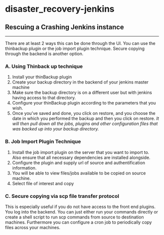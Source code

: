 # disaster_recovery-jenkins
## Rescuing a Crashing Jenkins instance
***
There are at least 2 ways this can be done through the UI. You can use the thinbackup plugin or the job import plugin technique. Secure copying through the backend is another option. 
### A. Using Thinback up technique
1.  Install your thinBackup plugin
2.  Create your backup directory in the backend of your jenkins master machine
3.  Make sure the backup directory is on a different user but with jenkins having access to that directory.
4.  Configure your thinBackup plugin according to the parameters that you wish. 
5. Once you’ve saved and done, you click on restore, and you choose the date in which you performed the backup and then you click on restore. _It will then pull down all the jobs, plugins and other configuration files that was backed up into your backup directory._

### B. Job Import Plugin Technique
1. Install the job import plugin on the server that you want to import to. Also ensure that all necessary dependencies are installed alongside.
2. Configure the plugin and supply url of source and authentification information.
3. You will be able to view files/jobs available to be copied on source machine.
4. Select file of interest and copy
### C. Secure copying via scp file transfer protocol
This is especially useful if you do not have access to the front end plugins. You log into the backend. You can just either run your commands directly or create a shell script to run scp commands from source to destination machines. Furthermore you can configure a cron job to periodically copy files across your machines.